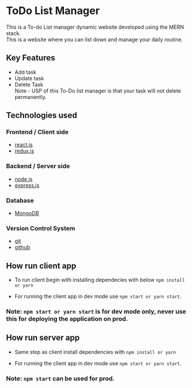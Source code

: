 # ToDo List Manager
This is a To-do List manager dynamic website developed using the MERN stack.<br>
This is a website where you can list down and manage your daily routine.


## Key Features
- Add task 
- Update task
- Delete Task<br>
Note - USP of this To-Do list manager is that your task will not delete permanently. 


## Technologies used

### Frontend / Client side
- [react.js](https://reactjs.org/)
- [redux.js](https://redux.js.org/)

### Backend / Server side
- [node.js](https://nodejs.org/en/)
- [express.js](https://expressjs.com/)

### Database
- [MongoDB](https://www.mongodb.com/home)

### Version Control System
- [git](https://git-scm.com/)
- [github](https://github.com/)


## How run client app
- To run client begin with installing dependecies with below `npm install or yarn`

- For running the client app in dev mode use `npm start or yarn start`.

### Note: `npm start or yarn start` is for dev mode only, never use this for deploying the application on prod.

## How run server app
- Same step as client install dependencies with `npm install or yarn`

- For running the client app in dev mode use `npm start or yarn start`.

### Note: `npm start` can be used for prod.

